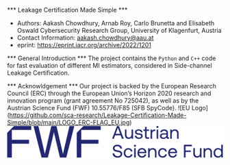*** Leakage Certification Made Simple ***
- Authors:    Aakash Chowdhury, Arnab Roy, Carlo Brunetta and Elisabeth Oswald
  Cybersecurity Research Group, University of Klagenfurt, Austria
- Contact Information:    aakash.chowdhury@aau.at
- eprint:     https://eprint.iacr.org/archive/2022/1201

*** General Introduction ***
The project contains the `Python` and `C++` code for fast evaluation of different MI estimators, considered in Side-channel Leakage Certification.  

*** Acknowldgement ***
Our project is backed by the European Research Council (ERC) through the European Union’s Horizon 2020 research and innovation program (grant agreement No 725042), as well as by the Austrian Science Fund (FWF) 10.55776/F85 (SFB SpyCode).
 ![EU Logo] (https://github.com/sca-research/Leakage-Certification-Made-Simple/blob/main/LOGO_ERC-FLAG_EU.jpg)
 ![EU Logo](https://github.com/sca-research/Leakage-Certification-Made-Simple/blob/main/FWF_Logo_Zusatz_Dunkelblau_RGB_EN.png)
 
 
